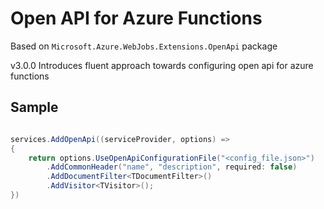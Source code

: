 # Open API for Azure Functions

Based on `Microsoft.Azure.WebJobs.Extensions.OpenApi` package

v3.0.0 Introduces fluent approach towards configuring open api for azure functions

## Sample

```csharp

services.AddOpenApi((serviceProvider, options) => 
{
	return options.UseOpenApiConfigurationFile("<config_file.json>")
		.AddCommonHeader("name", "description", required: false)
		.AddDocumentFilter<TDocumentFilter>()
		.AddVisitor<TVisitor>();
})

```